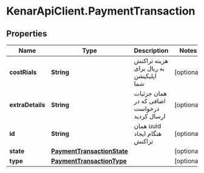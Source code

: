 # KenarApiClient.PaymentTransaction

## Properties

Name | Type | Description | Notes
------------ | ------------- | ------------- | -------------
**costRials** | **String** | هزینه تراکنش به ریال برای اپلیکیشن شما | [optional] 
**extraDetails** | **String** | همان جزئیات اضافی که در درخواست ارسال کردید | [optional] 
**id** | **String** | همان uuid هنگام ایجاد تراکنش | [optional] 
**state** | [**PaymentTransactionState**](PaymentTransactionState.md) |  | [optional] 
**type** | [**PaymentTransactionType**](PaymentTransactionType.md) |  | [optional] 


